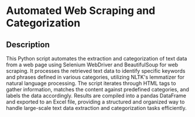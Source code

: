 # Automated Web Scraping and Categorization
<h2>Description</h2>
This Python script automates the extraction and categorization of text data from a web page using Selenium WebDriver and BeautifulSoup for web scraping. It processes the retrieved text data to identify specific keywords and phrases defined in various categories, utilizing NLTK's lemmatizer for natural language processing. The script iterates through HTML tags to gather information, matches the content against predefined categories, and labels the data accordingly. Results are compiled into a pandas DataFrame and exported to an Excel file, providing a structured and organized way to handle large-scale text data extraction and categorization tasks efficiently.
